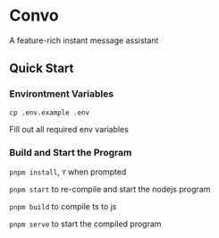 # Convo

A feature-rich instant message assistant

## Quick Start

### Environtment Variables

`cp .env.example .env`

Fill out all required env variables

### Build and Start the Program

`pnpm install`, `Y` when prompted

`pnpm start` to re-compile and start the nodejs program

`pnpm build` to compile ts to js

`pnpm serve` to start the compiled program
